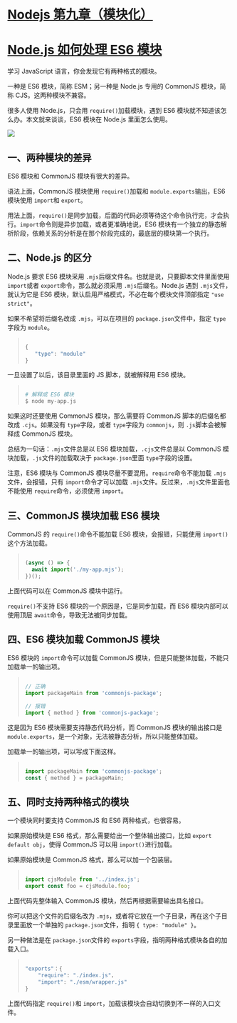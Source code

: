 # [Nodejs 第九章（模块化）](https://juejin.cn/post/7264044879209775141)

# [Node.js 如何处理 ES6 模块](https://www.ruanyifeng.com/blog/2020/08/how-nodejs-use-es6-module.html)

学习 JavaScript 语言，你会发现它有两种格式的模块。

一种是 ES6 模块，简称 ESM；另一种是 Node.js 专用的 CommonJS 模块，简称 CJS。这两种模块不兼容。

很多人使用 Node.js，只会用 `require()`加载模块，遇到 ES6 模块就不知道该怎么办。本文就来谈谈，ES6 模块在 Node.js 里面怎么使用。

![](https://www.wangbase.com/blogimg/asset/202008/bg2020082004.jpg)

## 一、两种模块的差异

ES6 模块和 CommonJS 模块有很大的差异。

语法上面，CommonJS 模块使用 `require()`加载和 `module.exports`输出，ES6 模块使用 `import`和 `export`。

用法上面，`require()`是同步加载，后面的代码必须等待这个命令执行完，才会执行。`import`命令则是异步加载，或者更准确地说，ES6 模块有一个独立的静态解析阶段，依赖关系的分析是在那个阶段完成的，最底层的模块第一个执行。

## 二、Node.js 的区分

Node.js 要求 ES6 模块采用 `.mjs`后缀文件名。也就是说，只要脚本文件里面使用 `import`或者 `export`命令，那么就必须采用 `.mjs`后缀名。Node.js 遇到 `.mjs`文件，就认为它是 ES6 模块，默认启用严格模式，不必在每个模块文件顶部指定 `"use strict"`。

如果不希望将后缀名改成 `.mjs`，可以在项目的 `package.json`文件中，指定 `type`字段为 `module`。

> ```javascript
>
> {
>    "type": "module"
> }
> ```

一旦设置了以后，该目录里面的 JS 脚本，就被解释用 ES6 模块。

> ```bash
>
> # 解释成 ES6 模块
> $ node my-app.js
> ```

如果这时还要使用 CommonJS 模块，那么需要将 CommonJS 脚本的后缀名都改成 `.cjs`。如果没有 `type`字段，或者 `type`字段为 `commonjs`，则 `.js`脚本会被解释成 CommonJS 模块。

总结为一句话：`.mjs`文件总是以 ES6 模块加载，`.cjs`文件总是以 CommonJS 模块加载，`.js`文件的加载取决于 `package.json`里面 `type`字段的设置。

注意，ES6 模块与 CommonJS 模块尽量不要混用。`require`命令不能加载 `.mjs`文件，会报错，只有 `import`命令才可以加载 `.mjs`文件。反过来，`.mjs`文件里面也不能使用 `require`命令，必须使用 `import`。

## 三、CommonJS 模块加载 ES6 模块

CommonJS 的 `require()`命令不能加载 ES6 模块，会报错，只能使用 `import()`这个方法加载。

> ```javascript
>
> (async () => {
>   await import('./my-app.mjs');
> })();
> ```

上面代码可以在 CommonJS 模块中运行。

`require()`不支持 ES6 模块的一个原因是，它是同步加载，而 ES6 模块内部可以使用顶层 `await`命令，导致无法被同步加载。

## 四、ES6 模块加载 CommonJS 模块

ES6 模块的 `import`命令可以加载 CommonJS 模块，但是只能整体加载，不能只加载单一的输出项。

> ```javascript
>
> // 正确
> import packageMain from 'commonjs-package';
>
> // 报错
> import { method } from 'commonjs-package';
> ```

这是因为 ES6 模块需要支持静态代码分析，而 CommonJS 模块的输出接口是 `module.exports`，是一个对象，无法被静态分析，所以只能整体加载。

加载单一的输出项，可以写成下面这样。

> ```javascript
>
> import packageMain from 'commonjs-package';
> const { method } = packageMain;
> ```

## 五、同时支持两种格式的模块

一个模块同时要支持 CommonJS 和 ES6 两种格式，也很容易。

如果原始模块是 ES6 格式，那么需要给出一个整体输出接口，比如 `export default obj`，使得 CommonJS 可以用 `import()`进行加载。

如果原始模块是 CommonJS 格式，那么可以加一个包装层。

> ```javascript
>
> import cjsModule from '../index.js';
> export const foo = cjsModule.foo; 
> ```

上面代码先整体输入 CommonJS 模块，然后再根据需要输出具名接口。

你可以把这个文件的后缀名改为 `.mjs`，或者将它放在一个子目录，再在这个子目录里面放一个单独的 `package.json`文件，指明 `{ type: "module" }`。

另一种做法是在 `package.json`文件的 `exports`字段，指明两种格式模块各自的加载入口。

> ```javascript
>
> "exports"：{ 
>     "require": "./index.js"，
>     "import": "./esm/wrapper.js" 
> }
> ```

上面代码指定 `require()`和 `import`，加载该模块会自动切换到不一样的入口文件。
